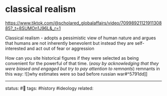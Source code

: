 # classical realism
https://www.tiktok.com/@scholared_globalaffairs/video/7099892112191130885?_t=8SUMOn1J96L&_r=1

Classical realism - adopts a pessimistic view of human nature and argues that humans are not inherently benevolent but instead they are self-interested and act out of fear or aggression

How can you site historical figures if they were selected as being convenient for the powerful of that time. (*easy by acknowledging that they were biased and engaged but try to pay attention to remnants*)
remnants in this way:
![[why estimates were so bad before russian war#^5791dd]]


---
status: #🌱
tags: #history #ideology 
related: 
